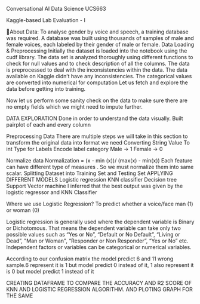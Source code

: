 
Conversational AI Data Science UCS663 

Kaggle-based Lab Evaluation - I






About Data:
To analyse gender by voice and speech, a training database was required. A database was built using thousands of samples of male and female voices, each labeled by their gender of male or female.
Data Loading & Preprocessing
Initially the dataset is loaded into the notebook using the cudf library. The data set is analyzed thoroughly using different functions to check for null values and to check description of all the columns.
The data is preprocessed to deal with the inconsistencies within the data. The data available on Kaggle didn’t have any inconsistencies. The categorical values are converted into numerical for computation
Let us fetch and explore the data before getting into training.




Now let us perform some sanity check on the data to make sure there are no empty fields which we might need to impute further.





DATA EXPLORATION
Done in order to understand the data visually. Built pairplot of each and every column



Preprocessing Data
There are multiple steps we will take in this section to transform the original data into format we need
Converting String Value To int Type for Labels
Encode label category
Male -> 1
Female -> 0





Normalize data
Normalization = (x - min (x))/ (max(x) - min(x))
Each feature can have different type of measures . So we must normalize them into same scalar.
Splitting Dataset into Training Set and Testing Set
APPLYING DIFFERENT MODELS
Logistic regression 
KNN classifier 
Decision tree
Support Vector machine
I inferred that the best output was given by the logistic regressor and KNN Classifier









Where we use Logistic Regression?
To predict whether a voice/face man (1) or woman (0)

Logistic regression is generally used where the dependent variable is Binary or Dichotomous. That means the dependent variable can take only two possible values such as “Yes or No”, “Default or No Default”, “Living or Dead”, "Man or Woman", “Responder or Non Responder”, “Yes or No” etc. Independent factors or variables can be categorical or numerical variables.

















According to our confusion matrix the model predict 6 and 11 wrong sample.6 represent it is 1 but model predict 0 instead of it, 1 also represent it is 0 but model predict 1 instead of it





CREATING DATAFRAME TO COMPARE THE ACCURACY AND R2 SCORE OF KNN AND LOGISTIC REGRESSION ALGORITHM. AND PLOTING GRAPH FOR THE SAME

















